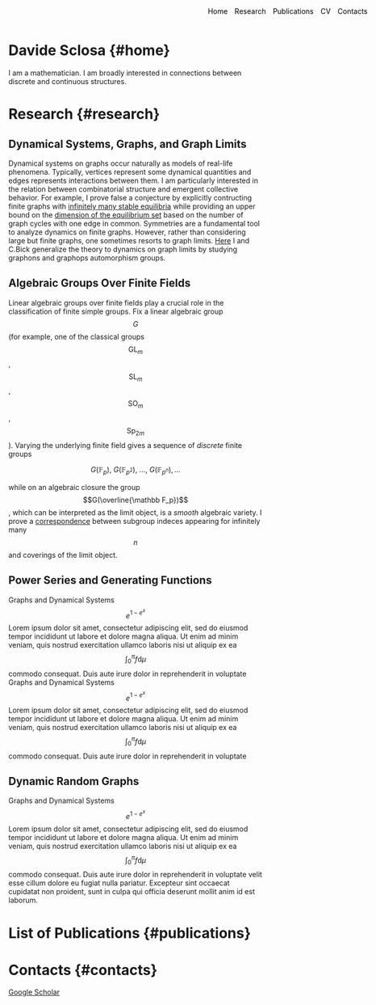 <style>
.menu {
    position: absolute;
    top: 20px;
    right: 20px;
    list-style-type: none;
    margin: 0;
    padding: 0;
}

.menu li {
    display: inline;
    margin-left: 10px;
}

.menu li:first-child {
    margin-left: 0;
}

</style>

<ul class="menu">
    <li><a href="#home" style="text-decoration: none; color: black;">Home</a></li>
    <li><a href="#research" style="text-decoration: none; color: black;">Research</a></li>
    <li><a href="#publications" style="text-decoration: none; color: black;">Publications</a></li>
    <li><a href="#cv" style="text-decoration: none; color: black;">CV</a></li>
    <li><a href="#contacts" style="text-decoration: none; color: black;">Contacts</a></li>
</ul>


# Davide Sclosa {#home}
I am a mathematician. I am broadly interested in connections between discrete and continuous structures.

# Research {#research}

## Dynamical Systems, Graphs, and Graph Limits
Dynamical systems on graphs occur naturally as models of real-life phenomena. Typically, vertices represent some dynamical quantities and edges represents interactions between them.
I am particularly interested in the relation between combinatorial structure and emergent collective behavior. For example, I prove false a conjecture by explicitly contructing finite graphs with [infinitely many stable equilibria](https://epubs.siam.org/doi/10.1137/23M155400X) while providing an upper bound on the [dimension of the equilibrium set](https://arxiv.org/abs/2308.08311) based on the number of graph cycles with one edge in common.
Symmetries are a fundamental tool to analyze dynamics on finite graphs. However, rather than considering large but finite graphs, one sometimes resorts to graph limits.
[Here](https://link.springer.com/article/10.1007/s10884-023-10334-7) I and C.Bick generalize the theory to dynamics on graph limits by studying graphons and graphops automorphism groups.


## Algebraic Groups Over Finite Fields
Linear algebraic groups over finite fields play a crucial role in the classification of finite simple groups.
Fix a linear algebraic group $$G$$ (for example, one of the classical groups $$\mathrm{GL}_m$$, $$\mathrm{SL}_m$$, $$\mathrm{SO}_m$$, $$\mathrm{Sp}_{2m}$$).
Varying the underlying finite field gives a sequence of *discrete* finite groups

$$
	G(\mathbb F_p),\ G(\mathbb F_{p^2}),\ \ldots,\ G(\mathbb F_{p^n}), \ldots
$$

while on an algebraic closure the group $$G(\overline{\mathbb F_p})$$, which can be interpreted as the limit object, is a *smooth* algebraic variety.
I prove a [correspondence](https://www.degruyter.com/document/doi/10.1515/jgth-2022-0110/html?lang=en) between subgroup indeces appearing for infinitely many $$n$$
and coverings of the limit object.


## Power Series and Generating Functions
Graphs and Dynamical Systems  $$e^{1-e^x}$$ Lorem ipsum dolor sit amet, consectetur adipiscing elit, sed do eiusmod tempor incididunt ut labore et dolore magna aliqua. Ut enim ad minim veniam, quis nostrud exercitation ullamco laboris nisi ut aliquip ex ea $$\int_0^\pi f \mathrm d \mu$$ commodo consequat. Duis aute irure dolor in reprehenderit in voluptate
Graphs and Dynamical Systems  $$e^{1-e^x}$$ Lorem ipsum dolor sit amet, consectetur adipiscing elit, sed do eiusmod tempor incididunt ut labore et dolore magna aliqua. Ut enim ad minim veniam, quis nostrud exercitation ullamco laboris nisi ut aliquip ex ea $$\int_0^\pi f \mathrm d \mu$$ commodo consequat. Duis aute irure dolor in reprehenderit in voluptate 

## Dynamic Random Graphs
Graphs and Dynamical Systems  $$e^{1-e^x}$$ Lorem ipsum dolor sit amet, consectetur adipiscing elit, sed do eiusmod tempor incididunt ut labore et dolore magna aliqua. Ut enim ad minim veniam, quis nostrud exercitation ullamco laboris nisi ut aliquip ex ea $$\int_0^\pi f \mathrm d \mu$$ commodo consequat. Duis aute irure dolor in reprehenderit in voluptate velit esse cillum dolore eu fugiat nulla pariatur. Excepteur sint occaecat cupidatat non proident, sunt in culpa qui officia deserunt mollit anim id est laborum. 

# List of Publications {#publications}

# Contacts {#contacts}
[Google Scholar](https://scholar.google.com/citations?user=B392PEAAAAAJ)




<script
  src="https://cdn.mathjax.org/mathjax/latest/MathJax.js?config=TeX-AMS-MML_HTMLorMML"
  type="text/javascript">
</script>




